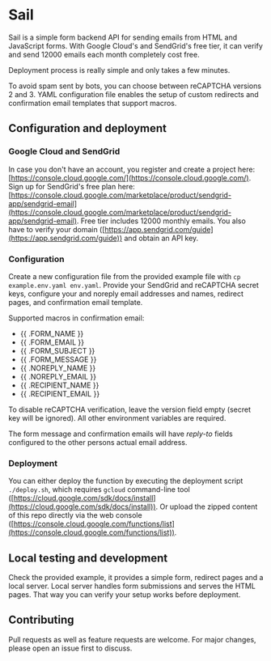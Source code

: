 # Sail
Sail is a simple form backend API for sending emails from HTML and JavaScript forms. With Google Cloud's and SendGrid's free tier, it can verify and send 12000 emails each month completely cost free.

Deployment process is really simple and only takes a few minutes.

To avoid spam sent by bots, you can choose between reCAPTCHA versions 2 and 3. YAML configuration file enables the setup of custom redirects and confirmation email templates that support macros.

## Configuration and deployment
### Google Cloud and SendGrid
In case you don't have an account, you register and create a project here: [https://console.cloud.google.com/](https://console.cloud.google.com/).
Sign up for SendGrid's free plan here: [https://console.cloud.google.com/marketplace/product/sendgrid-app/sendgrid-email](https://console.cloud.google.com/marketplace/product/sendgrid-app/sendgrid-email). Free tier includes 12000 monthly emails.
You also have to verify your domain ([https://app.sendgrid.com/guide](https://app.sendgrid.com/guide)) and obtain an API key.

### Configuration
Create a new configuration file from the provided example file with `cp example.env.yaml env.yaml`.
Provide your SendGrid and reCAPTCHA secret keys, configure your and noreply email addresses and names, redirect pages, and confirmation email template.

Supported macros in confirmation email:
- {{ .FORM_NAME }}
- {{ .FORM_EMAIL }}
- {{ .FORM_SUBJECT }}
- {{ .FORM_MESSAGE }}
- {{ .NOREPLY_NAME }}
- {{ .NOREPLY_EMAIL }}
- {{ .RECIPIENT_NAME }}
- {{ .RECIPIENT_EMAIL }}

To disable reCAPTCHA verification, leave the version field empty (secret key will be ignored). All other environment variables are required.

The form message and confirmation emails will have _reply-to_ fields configured to the other persons actual email address.

### Deployment
You can either deploy the function by executing the deployment script `./deploy.sh`, which requires `gcloud` command-line tool ([https://cloud.google.com/sdk/docs/install](https://cloud.google.com/sdk/docs/install)).
Or upload the zipped content of this repo directly via the web console ([https://console.cloud.google.com/functions/list](https://console.cloud.google.com/functions/list)).

## Local testing and development
Check the provided example, it provides a simple form, redirect pages and a local server.
Local server handles form submissions and serves the HTML pages. That way you can verify your setup works before deployment.

## Contributing
Pull requests as well as feature requests are welcome. For major changes, please open an issue first to discuss.